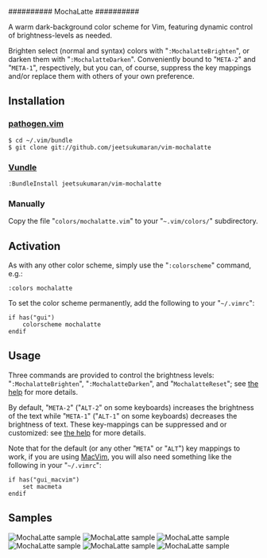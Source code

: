 ##########
MochaLatte
##########

A warm dark-background color scheme for Vim, featuring dynamic control of
brightness-levels as needed.

Brighten select (normal and syntax) colors with "`:MochalatteBrighten`", or
darken them with "`:MochalatteDarken`". Conveniently bound to "`META-2`" and
"`META-1`", respectively, but you can, of course, suppress the key mappings
and/or replace them with others of your own preference.

## Installation

### [pathogen.vim](https://github.com/tpope/vim-pathogen)

    $ cd ~/.vim/bundle
    $ git clone git://github.com/jeetsukumaran/vim-mochalatte

### [Vundle](https://github.com/gmarik/vundle.git)

    :BundleInstall jeetsukumaran/vim-mochalatte

### Manually

Copy the file "`colors/mochalatte.vim`" to your "`~.vim/colors/`"
subdirectory.

## Activation

As with any other color scheme, simply use the "`:colorscheme`" command, e.g.:

    :colors mochalatte

To set the color scheme permanently, add the following to your "`~/.vimrc`":

    if has("gui")
        colorscheme mochalatte
    endif

## Usage

Three commands are provided to control the brightness levels: "`:MochalatteBrighten`", "`:MochalatteDarken`", and "`MochalatteReset`"; see [the help](https://github.com/jeetsukumaran/vim-mochalatte/blob/master/doc/mochalatte.txt) for more details.

By default, "`META-2`" ("`ALT-2`" on some keyboards) increases the brightness of the text while "`META-1`" ("`ALT-1`" on some keyboards) decreases the brightness of text. These key-mappings can be suppressed and or customized: see [the help](https://github.com/jeetsukumaran/vim-mochalatte/blob/master/doc/mochalatte.txt) for more details.

Note that for the default (or any other "`META`" or "`ALT`") key mappings to
work, if you are using [MacVim](https://code.google.com/p/macvim/), you will
also need something like the following in your "`~/.vimrc`":

    if has("gui_macvim")
        set macmeta
    endif

## Samples

![MochaLatte sample](http://jeetworks.org/wp-content/uploads/vim-mochalatte_1-150x150.png)
![MochaLatte sample](http://jeetworks.org/wp-content/uploads/vim-mochalatte_2-150x150.png)
![MochaLatte sample](http://jeetworks.org/wp-content/uploads/vim-mochalatte_3-150x150.png)
![MochaLatte sample](http://jeetworks.org/wp-content/uploads/vim-mochalatte_4-150x150.png)
![MochaLatte sample](http://jeetworks.org/wp-content/uploads/vim-mochalatte_5-150x150.png)
![MochaLatte sample](http://jeetworks.org/wp-content/uploads/vim-mochalatte_6-150x150.png)

